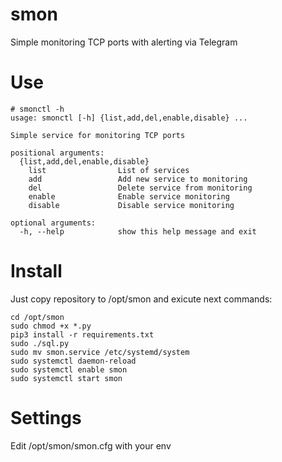 # smon
Simple monitoring TCP ports with alerting via Telegram

# Use

```
# smonctl -h
usage: smonctl [-h] {list,add,del,enable,disable} ...

Simple service for monitoring TCP ports

positional arguments:
  {list,add,del,enable,disable}
    list                List of services
    add                 Add new service to monitoring
    del                 Delete service from monitoring
    enable              Enable service monitoring
    disable             Disable service monitoring

optional arguments:
  -h, --help            show this help message and exit
```

# Install

Just copy repository to /opt/smon and exicute next commands:

```
cd /opt/smon
sudo chmod +x *.py
pip3 install -r requirements.txt
sudo ./sql.py
sudo mv smon.service /etc/systemd/system
sudo systemctl daemon-reload
sudo systemctl enable smon
sudo systemctl start smon
```

# Settings

Edit /opt/smon/smon.cfg with your env
